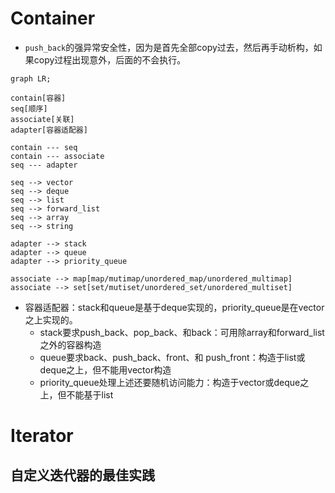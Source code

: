 # Container

+ `push_back`的强异常安全性，因为是首先全部copy过去，然后再手动析构，如果copy过程出现意外，后面的不会执行。

```mermaid
graph LR;

contain[容器]
seq[顺序]
associate[关联]
adapter[容器适配器]

contain --- seq
contain --- associate
seq --- adapter

seq --> vector
seq --> deque
seq --> list
seq --> forward_list
seq --> array
seq --> string

adapter --> stack
adapter --> queue
adapter --> priority_queue

associate --> map[map/mutimap/unordered_map/unordered_multimap]
associate --> set[set/mutiset/unordered_set/unordered_multiset]

```

+ 容器适配器：stack和queue是基于deque实现的，priority_queue是在vector之上实现的。
	+ stack要求push_back、pop_back、和back：可用除array和forward_list之外的容器构造
	+ queue要求back、push_back、front、和 push_front：构造于list或deque之上，但不能用vector构造
	+ priority_queue处理上述还要随机访问能力：构造于vector或deque之上，但不能基于list

# Iterator
## 自定义迭代器的最佳实践
